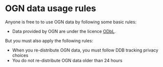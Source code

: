 # OGN data usage rules

Anyone is free to to use OGN data by following some basic rules:
* Data provided by OGN are under the licence [ODbL](https://opendatacommons.org/licenses/odbl/summary/).

But you must also apply the following rules:
* When you re-distribute OGN data, you must follow DDB tracking privacy choices
* You do not re-distribute OGN data older than 24 hours

